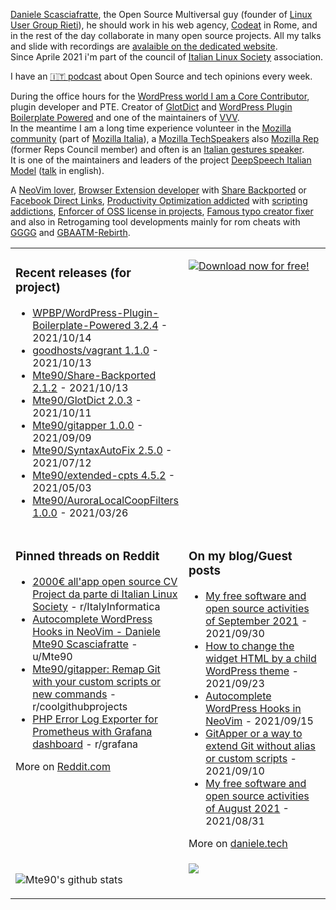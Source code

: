 [Daniele Scasciafratte](https://twitter.com/mte90net), the Open Source Multiversal guy (founder of [Linux User Group Rieti](https://lugrieti.linux.it/)), he should work in his web agency, [Codeat](https://github.com/CodeAtCode) in Rome, and in the rest of the day collaborate in many open source projects. All my talks and slide with recordings are [avalaible on the dedicated website](https://mte90.tech/).   
Since Aprile 2021 i'm part of the council of [Italian Linux Society](https://ils.org) association.

I have an [🇮🇹 podcast](https://daniele.tech/podcast/) about Open Source and tech opinions every week.

During the office hours for the [WordPress world I am a Core Contributor](https://profiles.wordpress.org/mte90/), plugin developer and PTE. Creator of [GlotDict](https://github.com/Mte90/GlotDict) and [WordPress Plugin Boilerplate Powered](https://github.com/WPBP/) and one of the maintainers of [VVV](https://github.com/Varying-Vagrant-Vagrants).  
In the meantime I am a long time experience volunteer in the [Mozilla community](https://mozillians.org/it/u/Mte90/) (part of [Mozilla Italia](https://github.com/MozillaItalia)), a [Mozilla TechSpeakers](https://wiki.mozilla.org/TechSpeakers) also [Mozilla Rep](https://reps.mozilla.org/u/mte90/) (former Reps Council member) and often is an [Italian gestures speaker](http://mte90.tech).  
It is one of the maintainers and leaders of the project [DeepSpeech Italian Model](https://github.com/MozillaItalia/DeepSpeech-Italian-Model) ([talk](https://fosdem.org/2020/schedule/event/how_to_get_fun_with_teamwork/) in english).  

A [NeoVim lover](https://github.com/Mte90/dotfiles), [Browser Extension developer](https://github.com/Mte90/ExtStoreStats) with [Share Backported](https://github.com/Mte90/Share-Backported) or [Facebook Direct Links](https://github.com/Mte90/facebook-direct-links), [Productivity Optimization addicted](https://github.com/Mte90/pydal) with [scripting addictions](https://github.com/Mte90/My-Scripts), [Enforcer of OSS license in projects](https://github.com/Mte90/GH-License), [Famous typo creator fixer](https://github.com/Mte90/SyntaxAutoFix) and also in Retrogaming tool developments mainly for rom cheats with [GGGG](https://github.com/Mte90/Game-Genie-Good-Guy) and [GBAATM-Rebirth](https://github.com/Mte90/GBAATM-Rebirth).

<table><tr><td valign="top" style="width: 50%;">

### Recent releases (for project)
<!-- recent_releases starts -->
* [WPBP/WordPress-Plugin-Boilerplate-Powered 3.2.4](https://github.com/WPBP/WordPress-Plugin-Boilerplate-Powered/releases/tag/3.2.4) - 2021/10/14
* [goodhosts/vagrant 1.1.0](https://github.com/goodhosts/vagrant/releases/tag/1.1.0) - 2021/10/13
* [Mte90/Share-Backported 2.1.2](https://github.com/Mte90/Share-Backported/releases/tag/v2.1.2) - 2021/10/13
* [Mte90/GlotDict 2.0.3](https://github.com/Mte90/GlotDict/releases/tag/v2.0.3) - 2021/10/11
* [Mte90/gitapper 1.0.0](https://github.com/Mte90/gitapper/releases/tag/1.0.0) - 2021/09/09
* [Mte90/SyntaxAutoFix 2.5.0](https://github.com/Mte90/SyntaxAutoFix/releases/tag/2.5.0) - 2021/07/12
* [Mte90/extended-cpts 4.5.2](https://github.com/Mte90/extended-cpts/releases/tag/4.5.2) - 2021/05/03
* [Mte90/AuroraLocalCoopFilters 1.0.0](https://github.com/Mte90/AuroraLocalCoopFilters/releases/tag/1.0.0) - 2021/03/26
<!-- recent_releases ends -->
</td><td valign="top" style="width: 50%;">

[![Download now for free!](https://daniele.tech/wp-content/uploads/2020/07/cover-300x279.png)](https://daniele.tech/2020/07/contribute-to-open-source-the-right-way-2nd-edition-download-the-free-open-book-now)

</td></tr>
<tr><td valign="top" style="width: 50%;">

### Pinned threads on Reddit
<!-- reddit_pinned starts -->
* [2000€ all'app open source CV Project da parte di Italian Linux Society](https://www.ils.org/2021/09/20/sostegno-common-voice.html) - r/ItalyInformatica
* [Autocomplete WordPress Hooks in NeoVim - Daniele Mte90 Scasciafratte](https://daniele.tech/2021/09/autocomplete-wordpress-hooks-in-neovim/) - u/Mte90
* [Mte90/gitapper: Remap Git with your custom scripts or new commands](https://github.com/Mte90/gitapper) - r/coolgithubprojects
* [PHP Error Log Exporter for Prometheus with Grafana dashboard](https://daniele.tech/2021/05/php-error-log-exporter-for-prometheus-with-grafana-dashboard/) - r/grafana
<!-- reddit_pinned ends -->
More on [Reddit.com](https://www.reddit.com/user/Mte90)
</td><td valign="top" style="width: 50%;">

### On my blog/Guest posts
<!-- blog starts -->
* [My free software and open source activities of September 2021](https://daniele.tech/2021/09/my-free-software-and-open-source-activities-of-september-2021/) - 2021/09/30
* [How to change the widget HTML by a child WordPress theme](https://daniele.tech/2021/09/how-to-change-the-widget-html-by-a-child-wordpress-theme/) - 2021/09/23
* [Autocomplete WordPress Hooks in NeoVim](https://daniele.tech/2021/09/autocomplete-wordpress-hooks-in-neovim/) - 2021/09/15
* [GitApper or a way to extend Git without alias or custom scripts](https://daniele.tech/2021/09/gitapper-or-a-way-to-extend-git-without-alias-or-custom-scripts/) - 2021/09/10
* [My free software and open source activities of August 2021](https://daniele.tech/2021/08/my-free-software-and-open-source-activities-of-august-2021/) - 2021/08/31
<!-- blog ends -->
More on [daniele.tech](https://daniele.tech/)
</td></tr>
<tr><td valign="top" style="width: 50%;">
  
![Mte90's github stats](https://github-readme-stats.vercel.app/api?username=mte90&show_icons=true)
  
</td><td valign="top" style="width: 50%;">
  <a href="https://daniele.tech/podcast"><img src="https://daniele.tech/wp-content/uploads/2020/12/Open_source1-300x300.png"></a>
</td></tr></table>
